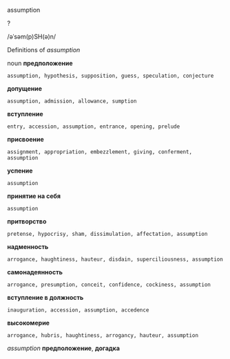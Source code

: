 assumption

?

/əˈsəm(p)SH(ə)n/

Definitions of _assumption_

noun
**предположение**

    assumption, hypothesis, supposition, guess, speculation, conjecture
**допущение**

    assumption, admission, allowance, sumption
**вступление**

    entry, accession, assumption, entrance, opening, prelude
**присвоение**

    assignment, appropriation, embezzlement, giving, conferment, assumption
**успение**

    assumption
**принятие на себя**

    assumption
**притворство**

    pretense, hypocrisy, sham, dissimulation, affectation, assumption
**надменность**

    arrogance, haughtiness, hauteur, disdain, superciliousness, assumption
**самонадеянность**

    arrogance, presumption, conceit, confidence, cockiness, assumption
**вступление в должность**

    inauguration, accession, assumption, accedence
**высокомерие**

    arrogance, hubris, haughtiness, arrogancy, hauteur, assumption

_assumption_
**предположение**, **догадка**